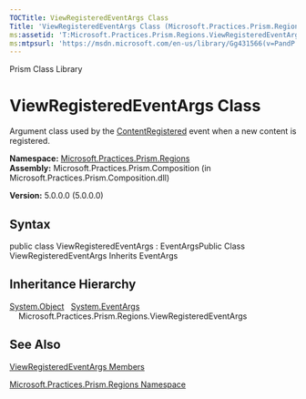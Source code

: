 ```yaml
---
TOCTitle: ViewRegisteredEventArgs Class
Title: 'ViewRegisteredEventArgs Class (Microsoft.Practices.Prism.Regions)'
ms:assetid: 'T:Microsoft.Practices.Prism.Regions.ViewRegisteredEventArgs'
ms:mtpsurl: 'https://msdn.microsoft.com/en-us/library/Gg431566(v=PandP.50)'
---
```


Prism Class Library

ViewRegisteredEventArgs Class
=============================

Argument class used by the [ContentRegistered](https://msdn.microsoft.com/e:microsoft.practices.prism.regions.iregionviewregistry.contentregistered) event when a new content is registered.

**Namespace:** [Microsoft.Practices.Prism.Regions](https://msdn.microsoft.com/n:microsoft.practices.prism.regions)
**Assembly:** Microsoft.Practices.Prism.Composition (in Microsoft.Practices.Prism.Composition.dll)

**Version:** 5.0.0.0 (5.0.0.0)

## Syntax


public class ViewRegisteredEventArgs : EventArgsPublic Class ViewRegisteredEventArgs Inherits EventArgs

Inheritance Hierarchy
---------------------

<span id="familyToggle"></span>[System.Object](http://msdn.microsoft.com/en-us/library/e5kfa45b)
  [System.EventArgs](http://msdn.microsoft.com/en-us/library/118wxtk3)
    Microsoft.Practices.Prism.Regions.ViewRegisteredEventArgs

See Also
--------


[ViewRegisteredEventArgs Members](https://msdn.microsoft.com/allmembers.t:microsoft.practices.prism.regions.viewregisteredeventargs)

[Microsoft.Practices.Prism.Regions Namespace](https://msdn.microsoft.com/n:microsoft.practices.prism.regions)
